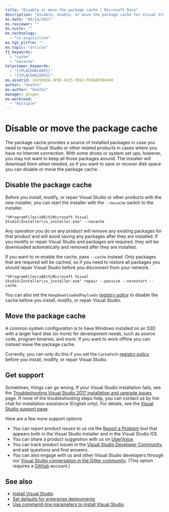 ```yaml
---
title: "Disable or move the package cache | Microsoft Docs"
description: "Disable, enable, or move the package cache for Visual Studio deployments."
ms.date: "04/14/2017"
ms.reviewer: ""
ms.suite: ""
ms.technology: 
  - "vs-acquisition"
ms.tgt_pltfrm: ""
ms.topic: "article"
f1_keywords: 
  - "cache"
  - "nocache"
helpviewer_keywords: 
  - "{{PLACEHOLDER}}"
  - "{{PLACEHOLDER}}"
ms.assetid: 2429993A-3F0E-41C5-9562-FEA6AE994440
author: "heaths"
ms.author: "heaths"
manager: ghogen
ms.workload: 
  - "multiple"
---
```

# Disable or move the package cache

The package cache provides a source of installed packages in case you need to repair Visual Studio or other related products in cases
where you have no Internet connection. With some drives or system set ups, however, you may not want to keep all those packages around.
The installer will download them when needed, so if you want to save or recover disk space you can disable or move the package cache.

## Disable the package cache

Before you install, modify, or repair Visual Studio or other products with the new installer, you can start the installer with the
`--nocache` switch to the installer.

```
"%ProgramFiles(x86)%\Microsoft Visual Studio\Installer\vs_installer.exe" --nocache
```

Any operation you do on any product will remove any existing packages for that product and will avoid saving any packages after they
are installed. If you modify or repair Visual Studio and packages are required, they will be downloaded automatically and removed after
they are installed.

If you want to re-enable the cache, pass `--cache` instead. Only packages that are required will be cached, so if you need to restore
all packages you should repair Visual Studio before you disconnect from your network.

```
"%ProgramFiles(x86)%\Microsoft Visual Studio\Installer\vs_installer.exe" repair --passive --norestart --cache
```

You can also set the `KeepDownloadedPayloads` [registry policy](set-defaults-for-enterprise-deployments.md) to disable the cache
before you install, modify, or repair Visual Studio.

## Move the package cache

A common system configuration is to have Windows installed on an SSD with a larger hard disk (or more) for development needs, such as source
code, program binaries, and more. If you want to work offline you can instead move the package cache.

Currently, you can only do this if you set the `CachePath` [registry policy](set-defaults-for-enterprise-deployments.md) before you
install, modify, or repair Visual Studio.

## Get support
Sometimes, things can go wrong. If your Visual Studio installation fails, see the [Troubleshooting Visual Studio 2017 installation and upgrade issues](troubleshooting-installation-issues.md) page. If none of the troubleshooting steps help, you can contact us by live chat for installation assistance (English only). For details, see the [Visual Studio support page](https://www.visualstudio.com/vs/support/#talktous).

Here are a few more support options:
* You can report product issues to us via the [Report a Problem](../ide/how-to-report-a-problem-with-visual-studio-2017.md) tool that appears both in the Visual Studio Installer and in the Visual Studio IDE.
* You can share a product suggestion with us on [UserVoice](https://visualstudio.uservoice.com/forums/121579).
* You can track product issues in the [Visual Studio Developer Community](https://developercommunity.visualstudio.com/), and ask questions and find answers.
* You can also engage with us and other Visual Studio developers through our [Visual Studio conversation in the Gitter community](https://gitter.im/Microsoft/VisualStudio).  (This option requires a [GitHub](https://github.com/) account.)

## See also

 * [Install Visual Studio](install-visual-studio.md)
 * [Set defaults for enterprise deployments](set-defaults-for-enterprise-deployments.md)
 * [Use command-line parameters to install Visual Studio](use-command-line-parameters-to-install-visual-studio.md)
